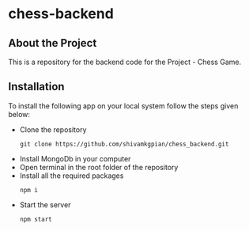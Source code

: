 ﻿# chess-backend

## About the Project
This is a repository for the backend code for the Project - Chess Game. 
## Installation 

To install the following app on your local system follow the steps given below:
- Clone the repository
    ```
    git clone https://github.com/shivamkgpian/chess_backend.git
    ```
- Install MongoDb in your computer
- Open terminal in the root folder of the repository
- Install all the required packages
    ```
    npm i
    ```
- Start the server
    ```
    npm start
    ```

